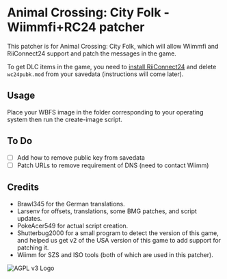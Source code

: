 # Animal Crossing: City Folk - Wiimmfi+RC24 patcher

This patcher is for Animal Crossing: City Folk, which will allow Wiimmfi and RiiConnect24 support and patch the messages in the game.

To get DLC items in the game, you need to <a href="https://riiconnect24.net/">install RiiConnect24</a> and delete `wc24pubk.mod` from your savedata (instructions will come later).

## Usage
Place your WBFS image in the folder corresponding to your operating system then run the create-image script.

## To Do
- [ ] Add how to remove public key from savedata
- [ ] Patch URLs to remove requirement of DNS (need to contact Wiimm)

## Credits
- Brawl345 for the German translations.
- Larsenv for offsets, translations, some BMG patches, and script updates.
- PokeAcer549 for actual script creation.
- Shutterbug2000 for a small program to detect the version of this game, and helped us get v2 of the USA version of this game to add support for patching it.
- Wiimm for SZS and ISO tools (both of which are used in this patcher).

![AGPL v3 Logo](https://upload.wikimedia.org/wikipedia/commons/thumb/0/06/AGPLv3_Logo.svg/320px-AGPLv3_Logo.svg.png "This software is licensed under the AGPL v3 License.")
